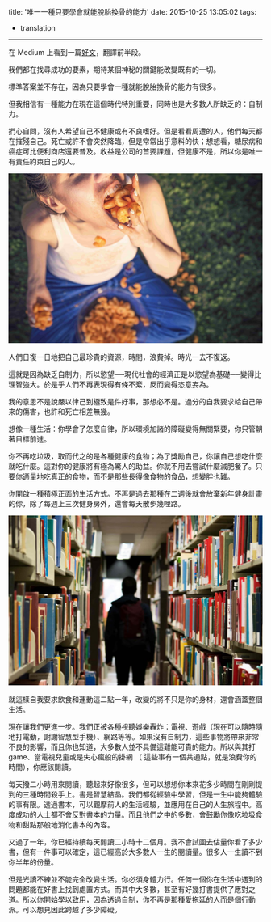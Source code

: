 title: '唯一一種只要學會就能脫胎換骨的能力'
date: 2015-10-25 13:05:02
tags:
- translation
---

在 Medium 上看到一篇[好文](https://medium.com/keep-learning-keep-growing/the-only-one-skill-that-if-you-have-will-completely-change-your-life-ba9b40b8fdf5#.tjk2mly1w)，翻譯前半段。
<!-- more -->
我們都在找尋成功的要素，期待某個神秘的關鍵能改變既有的一切。

標準答案並不存在，因為只要學會一種就能脫胎換骨的能力有很多。

但我相信有一種能力在現在這個時代特別重要，同時也是大多數人所缺乏的：自制力。

捫心自問，沒有人希望自己不健康或有不良嗜好。但是看看周遭的人，他們每天都在摧殘自己。死亡或許不會突然降臨，但是常常出乎意料的快；想想看，糖尿病和癌症可比便利商店還要普及。收益是公司的首要課題，但健康不是，所以你是唯一有責任約束自己的人。

![](the-only-one-skill-that-if-you-have-will-completely-change-your-life-chinese-translation/eating-junk-food.jpg)

人們日復一日地把自己最珍貴的資源，時間，浪費掉。時光一去不復返。

這就是因為缺乏自制力，所以慾望──現代社會的經濟正是以慾望為基礎──變得比理智強大。於是乎人們不再表現得有條不紊，反而變得恣意妄為。

我的意思不是說嚴以律己到極致是件好事，那想必不是。過分的自我要求給自己帶來的傷害，也許和死亡相差無幾。

想像一種生活：你學會了怎麼自律，所以環境加諸的障礙變得無關緊要，你只管朝著目標前進。

你不再吃垃圾，取而代之的是各種健康的食物；為了獎勵自己，你讓自己想吃什麼就吃什麼。這對你的健康將有極為驚人的助益。你就不用去嘗試什麼減肥餐了。只要你適量地吃真正的食物，而不是那些長得像食物的食品，想變胖也難。

你開啟一種積極正面的生活方式。不再是過去那種在二週後就會放棄新年健身計畫的你，除了每週上三次健身房外，還會每天散步幾哩路。

![](the-only-one-skill-that-if-you-have-will-completely-change-your-life-chinese-translation/lots-of-books.jpg)

就這樣自我要求飲食和運動這二點一年，改變的將不只是你的身材，還會涵蓋整個生活。

現在讓我們更進一步。我們正被各種視聽娛樂轟炸：電視、遊戲（現在可以隨時隨地打電動，謝謝智慧型手機）、網路等等。如果沒有自制力，這些事物將帶來非常不良的影響，而且你也知道，大多數人並不具備這難能可貴的能力。所以與其打 game、當電視兒童或是失心瘋般的掛網 （ 這些事有一個共通點，就是浪費你的時間），你應該閱讀。

每天撥二小時用來閱讀，聽起來好像很多，但可以想想你本來花多少時間在剛剛提到的三種時間殺手上。書是智慧結晶。我們都從經驗中學習，但是一生中能夠體驗的事有限。透過書本，可以觀摩前人的生活經驗，並應用在自己的人生旅程中。高度成功的人士都不會反對書本的力量。而且他們之中的多數，會鼓勵你像吃垃圾食物和甜點那般地消化書本的內容。

又過了一年，你已經持續每天閱讀二小時十二個月。我不會試圖去估量你看了多少書，但有一件事可以確定，這已經高於大多數人一生的閱讀量。很多人一生讀不到你半年的份量。

但是光讀不練並不能完全改變生活。你必須身體力行。任何一個你在生活中遇到的問題都能在好書上找到處置方式。而其中大多數，甚至有好幾打書提供了應對之道。所以你開始學以致用，因為透過自制，你不再是那種愛拖延的人而是個行動派。可以想見因此跨越了多少障礙。
